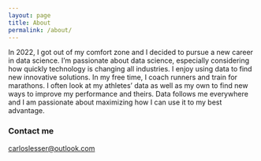 ```yaml
---
layout: page
title: About
permalink: /about/
---
```


In 2022, I got out of my comfort zone and I decided to pursue a new career in data science. I’m passionate about data science, especially considering how quickly technology is changing all industries. I enjoy using data to find new innovative solutions.
In my free time, I coach runners and train for marathons. I often look at my athletes’ data as well as my own to find new ways to improve my performance and theirs. Data follows me everywhere and I am passionate about maximizing how I can use it to my best advantage.

### Contact me

[carloslesser@outlook.com](mailto:carloslesser@outlook.com)
